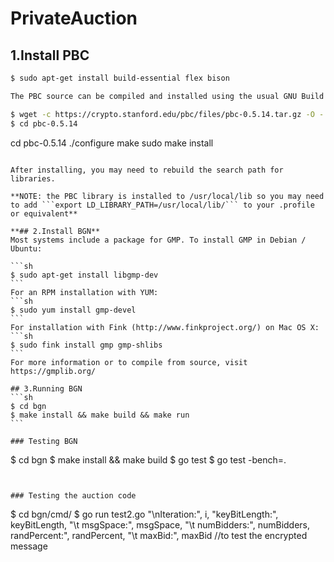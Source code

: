 # PrivateAuction

## 1.Install PBC

```sh
$ sudo apt-get install build-essential flex bison

The PBC source can be compiled and installed using the usual GNU Build System:

$ wget -c https://crypto.stanford.edu/pbc/files/pbc-0.5.14.tar.gz -O - | tar -xz
$ cd pbc-0.5.14
``````````
cd pbc-0.5.14
./configure
make
sudo make install
``````````````````

After installing, you may need to rebuild the search path for libraries.

**NOTE: the PBC library is installed to /usr/local/lib so you may need to add ```export LD_LIBRARY_PATH=/usr/local/lib/``` to your .profile or equivalent**

**## 2.Install BGN**
Most systems include a package for GMP. To install GMP in Debian / Ubuntu:

```sh
$ sudo apt-get install libgmp-dev
```
For an RPM installation with YUM:
```sh
$ sudo yum install gmp-devel
```
For installation with Fink (http://www.finkproject.org/) on Mac OS X:
```sh
$ sudo fink install gmp gmp-shlibs
```
For more information or to compile from source, visit https://gmplib.org/

## 3.Running BGN
```sh
$ cd bgn
$ make install && make build && make run
```

### Testing BGN
``````````````````
$ cd bgn
$ make install && make build
$ go test
$ go test -bench=.
``````````````````


### Testing the auction code
``````````````````
$ cd bgn/cmd/
$ go run test2.go "\nIteration:", i, "keyBitLength:", keyBitLength, "\t msgSpace:", msgSpace, "\t numBidders:", numBidders, randPercent:", randPercent, "\t maxBid:", maxBid //to test the encrypted message
``````````````````
